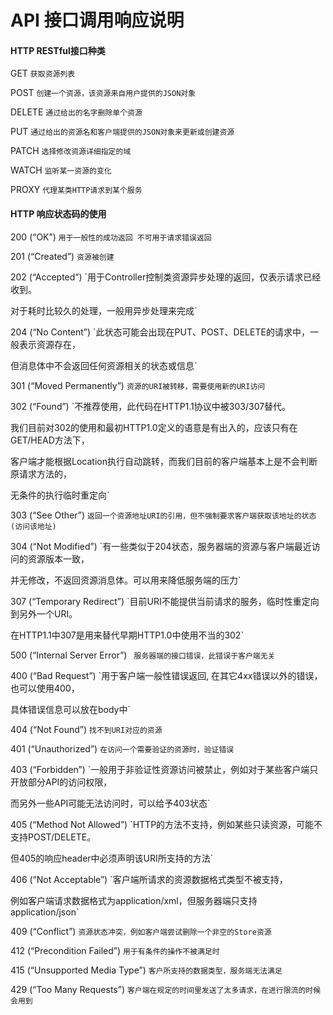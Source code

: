 # API 接口调用响应说明



#### HTTP  RESTful接口种类



GET 		  	`获取资源列表`



POST			 `创建一个资源，该资源来自用户提供的JSON对象`



DELETE	 	`通过给出的名字删除单个资源`



PUT		   	`通过给出的资源名和客户端提供的JSON对象来更新或创建资源`



PATCH	  	`选择修改资源详细指定的域`



WATCH	 	`监听某一资源的变化`



PROXY	  	`代理某类HTTP请求到某个服务`







#### HTTP 响应状态码的使用



<!-- 200 ~ 307 之间表示客户端请求正常到达服务端 -->



200 	(“OK”) 	`用于一般性的成功返回	不可用于请求错误返回` 		



201	 (“Created”) 	`资源被创建`



202	 (“Accepted”) 	`用于Controller控制类资源异步处理的返回，仅表示请求已经收到。

对于耗时比较久的处理，一般用异步处理来完成`



204	 (“No Content”) 	`此状态可能会出现在PUT、POST、DELETE的请求中，一般表示资源存在，

但消息体中不会返回任何资源相关的状态或信息`



301	 (“Moved Permanently”) 	`资源的URI被转移，需要使用新的URI访问`



302 	(“Found”) 	`不推荐使用，此代码在HTTP1.1协议中被303/307替代。

我们目前对302的使用和最初HTTP1.0定义的语意是有出入的，应该只有在GET/HEAD方法下，

客户端才能根据Location执行自动跳转，而我们目前的客户端基本上是不会判断原请求方法的，

无条件的执行临时重定向`



303 	(“See Other”) 	`返回一个资源地址URI的引用，但不强制要求客户端获取该地址的状态(访问该地址)`



304	 (“Not Modified”) 	`有一些类似于204状态，服务器端的资源与客户端最近访问的资源版本一致，

并无修改，不返回资源消息体。可以用来降低服务端的压力`



307	 (“Temporary Redirect”)	`目前URI不能提供当前请求的服务，临时性重定向到另外一个URI。

在HTTP1.1中307是用来替代早期HTTP1.0中使用不当的302`







<!-- 400 ~ 307 之间表示客户端请求正常到达服务端 -->



500 	(“Internal Server Error”)	` 服务器端的接口错误，此错误于客户端无关`



400 	(“Bad Request”) 	`用于客户端一般性错误返回, 在其它4xx错误以外的错误，也可以使用400，

具体错误信息可以放在body中`



404 	(“Not Found”) 	`找不到URI对应的资源`



401 	(“Unauthorized”) 	`在访问一个需要验证的资源时，验证错误`



403	 (“Forbidden”)	 `一般用于非验证性资源访问被禁止，例如对于某些客户端只开放部分API的访问权限，

而另外一些API可能无法访问时，可以给予403状态`



405 	(“Method Not Allowed”) 	`HTTP的方法不支持，例如某些只读资源，可能不支持POST/DELETE。

但405的响应header中必须声明该URI所支持的方法`







406	 (“Not Acceptable”) 	`客户端所请求的资源数据格式类型不被支持，

例如客户端请求数据格式为application/xml，但服务器端只支持application/json`



409	 (“Conflict”) 	`资源状态冲突，例如客户端尝试删除一个非空的Store资源`



412 	(“Precondition Failed”) 	`用于有条件的操作不被满足时`



415 	(“Unsupported Media Type”) 	`客户所支持的数据类型，服务端无法满足`



429	(“Too Many Requests”) 	`客户端在规定的时间里发送了太多请求，在进行限流的时候会用到`















